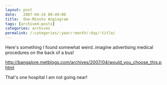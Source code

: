```yaml
---
layout: post
date:	2007-04-24 08:49:00
title:  One-Minute Angiogram
tags: [archived-posts]
categories: archives
permalink: /:categories/:year/:month/:day/:title/
---
```

Here's something I found somewhat weird..imagine advertising medical procedures on the back of a bus!

http://bangalore.metblogs.com/archives/2007/04/would_you_choose_this.phtml

That's one hospital I am not going near!
